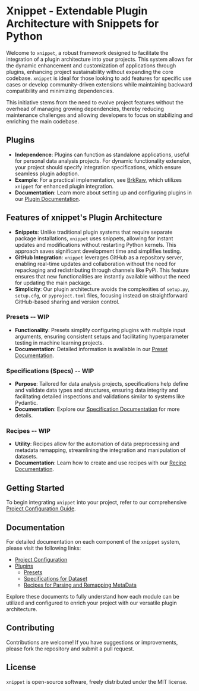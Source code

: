 # Xnippet - Extendable Plugin Architecture with Snippets for Python

Welcome to `xnippet`, a robust framework designed to facilitate the integration of a plugin architecture into your projects. This system allows for the dynamic enhancement and customization of applications through plugins, enhancing project sustainability without expanding the core codebase. `xnippet` is ideal for those looking to add features for specific use cases or develop community-driven extensions while maintaining backward compatibility and minimizing dependencies.

This initiative stems from the need to evolve project features without the overhead of managing growing dependencies, thereby reducing maintenance challenges and allowing developers to focus on stabilizing and enriching the main codebase.

## **Plugins**
- **Independence**: Plugins can function as standalone applications, useful for personal data analysis projects. For dynamic functionality extension, your project should specify integration specifications, which ensure seamless plugin adoption.
- **Example**: For a practical implementation, see [BrkRaw](https://github.com/brkraw/brkraw.git), which utilizes `xnippet` for enhanced plugin integration.
- **Documentation**: Learn more about setting up and configuring plugins in our [Plugin Documentation](examples/docs/PLUGIN.md).

## Features of xnippet's Plugin Architecture
- **Snippets**: Unlike traditional plugin systems that require separate package installations, `xnippet` uses snippets, allowing for instant updates and modifications without restarting Python kernels. This approach saves significant development time and simplifies testing.
- **GitHub Integration**: `xnippet` leverages GitHub as a repository server, enabling real-time updates and collaboration without the need for repackaging and redistributing through channels like PyPi. This feature ensures that new functionalities are instantly available without the need for updating the main package.
- **Simplicity**: Our plugin architecture avoids the complexities of `setup.py`, `setup.cfg`, or `pyproject.toml` files, focusing instead on straightforward GitHub-based sharing and version control.

### **Presets** -- WIP
- **Functionality**: Presets simplify configuring plugins with multiple input arguments, ensuring consistent setups and facilitating hyperparameter testing in machine learning projects.
- **Documentation**: Detailed information is available in our [Preset Documentation](examples/docs/PRESET.md).

### **Specifications (Specs)** -- WIP
- **Purpose**: Tailored for data analysis projects, specifications help define and validate data types and structures, ensuring data integrity and facilitating detailed inspections and validations similar to systems like Pydantic.
- **Documentation**: Explore our [Specification Documentation](examples/docs/SPEC.md) for more details.

### **Recipes**  -- WIP
- **Utility**: Recipes allow for the automation of data preprocessing and metadata remapping, streamlining the integration and manipulation of datasets.
- **Documentation**: Learn how to create and use recipes with our [Recipe Documentation](examples/docs/RECIPE.md).

## Getting Started
To begin integrating `xnippet` into your project, refer to our comprehensive [Project Configuration Guide](examples/docs/PROJECT_CONFIG.md).

## Documentation
For detailed documentation on each component of the `xnippet` system, please visit the following links:
- [Project Configuration](examples/docs/PROJECT_CONFIG.md)
- [Plugins](examples/docs/PLUGIN.md)
  - [Presets](examples/docs/PRESET.md)
  - [Specifications for Dataset](examples/docs/SPEC.md)
  - [Recipes for Parsing and Remapping MetaData](examples/docs/RECIPE.md)

Explore these documents to fully understand how each module can be utilized and configured to enrich your project with our versatile plugin architecture.

## Contributing
Contributions are welcome! If you have suggestions or improvements, please fork the repository and submit a pull request.

## License
`xnippet` is open-source software, freely distributed under the MIT license.
